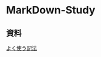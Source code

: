 # MarkDown-Study
## 資料
[よく使う記法](https://github.com/ichikokoro/MarkDown-Study/blob/5e816c11b24f6dcd4b417c42891933974a9c9c63/Doc/MarkDown.md)
